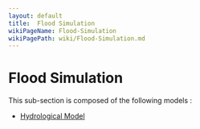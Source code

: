 ```yaml
---
layout: default
title:  Flood Simulation
wikiPageName: Flood-Simulation
wikiPagePath: wiki/Flood-Simulation.md
---
```


# Flood Simulation

This sub-section is composed of the following models :

* [Hydrological Model](references#FloodSimulationHydrologicalModel)

